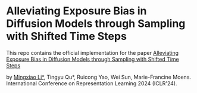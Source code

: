 # Alleviating Exposure Bias in Diffusion Models through Sampling with Shifted Time Steps
This repo contains the official implementation for the paper [Alleviating Exposure Bias in Diffusion Models through Sampling with Shifted Time Steps](https://arxiv.org/pdf/2305.15583.pdf)  


by [Mingxiao Li*](https://github.com/Mingxiao-Li), Tingyu Qu*, Ruicong Yao, Wei Sun, Marie-Francine Moens. International Conference on Representation Learning 2024 (ICLR'24).
